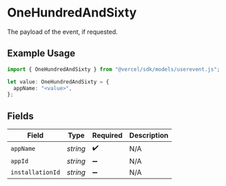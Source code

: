 # OneHundredAndSixty

The payload of the event, if requested.

## Example Usage

```typescript
import { OneHundredAndSixty } from "@vercel/sdk/models/userevent.js";

let value: OneHundredAndSixty = {
  appName: "<value>",
};
```

## Fields

| Field              | Type               | Required           | Description        |
| ------------------ | ------------------ | ------------------ | ------------------ |
| `appName`          | *string*           | :heavy_check_mark: | N/A                |
| `appId`            | *string*           | :heavy_minus_sign: | N/A                |
| `installationId`   | *string*           | :heavy_minus_sign: | N/A                |